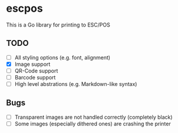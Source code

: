 # escpos

This is a Go library for printing to ESC/POS

## TODO

- [ ] All styling options (e.g. font, alignment)
- [X] Image support
- [ ] QR-Code support
- [ ] Barcode support
- [ ] High level abstrations (e.g. Markdown-like syntax)

## Bugs

- [ ] Transparent images are not handled correctly (completely black)
- [ ] Some images (especially dithered ones) are crashing the printer